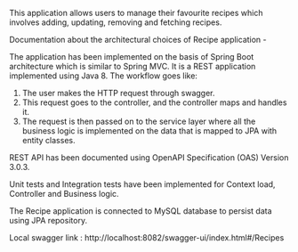 This application allows users to manage their favourite recipes which involves adding, updating, removing and fetching recipes.

Documentation about the architectural choices of Recipe application - 

The application has been implemented on the basis of Spring Boot architecture which is similar to Spring MVC. 
It is a REST application implemented using Java 8.
The workflow goes like:
1) The user makes the HTTP request through swagger.
2) This request goes to the controller, and the controller maps and handles it.
3) The request is then passed on to the service layer where all the business logic is implemented on the data that is mapped to JPA with entity classes.

REST API has been documented using OpenAPI Specification (OAS) Version 3.0.3.

Unit tests and Integration tests have been implemented for Context load, Controller and Business logic.

The Recipe application is connected to MySQL database to persist data using JPA repository.

Local swagger link : http://localhost:8082/swagger-ui/index.html#/Recipes